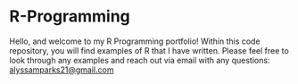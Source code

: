 # R-Programming
Hello, and welcome to my R Programming portfolio! Within this code repository, you will find examples of R that I have written. Please feel free to look through any examples and reach out via email with any questions: alyssamparks21@gmail.com
